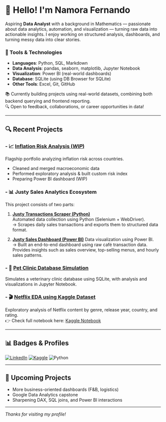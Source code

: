 # 👋 Hello! I'm Namora Fernando

Aspiring **Data Analyst** with a background in Mathematics — passionate about data analytics, automation, and visualization — turning raw data into actionable insights. I enjoy working on structured analysis, dashboards, and turning messy data into clear stories.

### 🧰 Tools & Technologies
- **Languages**: Python, SQL, Markdown
- **Data Analysis**: pandas, seaborn, matplotlib, Jupyter Notebook
- **Visualization**: Power BI (real-world dashboards)
- **Database**: SQLite (using DB Browser for SQLite)
- **Other Tools**: Excel, Git, GitHub

📚 Currently building projects using real-world datasets, combining both backend querying and frontend reporting.  
🔍 Open to feedback, collaborations, or career opportunities in data!

---

## 🔍 Recent Projects

### - 📈 [Inflation Risk Analysis (_WIP_)](https://github.com/namora-fernando/inflation-risk-analysis)  
  Flagship portfolio analyzing inflation risk across countries.  
  - Cleaned and merged macroeconomic data  
  - Performed exploratory analysis & built custom risk index  
  - Preparing Power BI dashboard (WIP)

### - 📊 Justy Sales Analytics Ecosystem

This project consists of two parts:

1. **[Justy Transactions Scraper (Python)](https://github.com/namora-fernando/justy-transactions-scraper)**  
   Automated data collection using Python (Selenium + WebDriver).  
   → Scrapes daily sales transactions and exports them to structured data format.
   
3. **[Justy Sales Dashboard (Power BI)](https://github.com/namora-fernando/justy-sales-dashboard)**
   Data visualization using Power BI.  
   → Built an end-to-end dashboard using raw café transaction data. Provides insights such as sales overview, top-selling menus, and hourly sales patterns.

### - 🐾 [Pet Clinic Database Simulation](https://github.com/namora-fernando/pet-clinic-sql-analysis)  
  Simulates a veterinary clinic database using SQLite, with analysis and visualizations in Jupyter Notebook.

### - 🎬 [Netflix EDA using Kaggle Dataset](https://github.com/namora-fernando/netflix-eda-kaggle-dataset)  
  Exploratory analysis of Netflix content by genre, release year, country, and rating.  
  👉 Check full notebook here: [Kaggle Notebook](https://www.kaggle.com/code/namorafn7/netflix-eda-genre-year-country-ratings)

---

## 📊 Badges & Profiles

[![LinkedIn](https://img.shields.io/badge/-LinkedIn-blue?logo=linkedin&style=flat-square)](https://www.linkedin.com/in/fernando-namora/)
[![Kaggle](https://img.shields.io/badge/-Kaggle-20BEFF?logo=kaggle&style=flat-square)](https://www.kaggle.com/namorafn7)
![Python](https://img.shields.io/badge/Python-3776AB?style=flat&logo=python&logoColor=white)

---

## 🌱 Upcoming Projects

- More business-oriented dashboards (F&B, logistics)
- Google Data Analytics capstone
- Sharpening DAX, SQL joins, and Power BI interactions

---

_Thanks for visiting my profile!_
